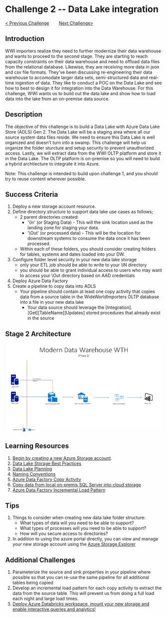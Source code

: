 # 	Challenge 2 -- Data Lake integration

[< Previous Challenge](/Student/Challenges/Challenge1/readme.md)&nbsp;&nbsp;&nbsp;&nbsp;&nbsp;&nbsp;&nbsp;&nbsp;[Next Challenge>](/Student/Challenges/Challenge3/README.md)

## Introduction
WWI importers realize they need to further modernize their data warehouse and wants to proceed to the second stage.  They are starting to reach capacity constraints on their data warehouse and need to offload data files from the relational database.  Likewise, they are receiving more data in json and csv file formats.  They've been discussing re-engineering their data warehouse to accomodate larger data sets, semi-structured data and real-time ingestion of data.  They like to conduct a POC on the Data Lake and see how to best to design it for integration into the Data Warehouse.  For this challenge, WWI wants us to build out the data lake and show how to load data into the lake from an on-premise data source. 

## Description
The objective of this challenge is to build a Data Lake with Azure Data Lake Store (ADLS) Gen 2.  The Data Lake will be a staging area where all our source system data files reside. We need to ensure this Data Lake is well organized and doesn't turn into a swamp. This challenge will help us organize the folder sturcture and setup security to prevent unauthorized access.  Lastly, we will extract data from the WWI OLTP platform and store it in the Data Lake.  The OLTP platform is on-premise so you will need to build a hybrid archtiecture to integrate it into Azure.

Note: This challenge is intended to build upon challenge 1, and you should try to reuse content wherever possible.

## Success Criteria
1. Deploy a new storage account resource.
2. Define directory structure to support data lake use cases as follows;
    - 2 parent directories created: 
        - '\In' (or Staging Data) - This will the sink location used as the landing zone for staging your data.
        - '\Out' (or processed data) - This will be the location for downstream systems to consume the data once it has been processed.
    - Within each of these folders, you should consider creating folders for tables, systems and dates loaded into your DW.
3. Configure folder level security in your new data lake storage 
    - only your ETL job should be able to write to your \IN directory
    - you should be able to grant individual access to users who may want to access your \Out directory based on AAD credentials
4. Deploy Azure Data Factory 
5. Create a pipeline to copy data into ADLS
    - Your pipeline should contain at least one copy activity that copies data from a source table in the WideWorldImporters OLTP database into a file in your new data lake
        - Your data source should leverage the [Integration].[Get[[TableName]]Updates] stored procedures that already exist in the source

## Stage 2 Architecture
![The Solution diagram is described in the text following this diagram.](/images/Challenge2.png)

## Learning Resources
1. [Begin by creating a new Azure Storage account](https://docs.microsoft.com/en-us/azure/storage/common/storage-account-create?toc=%2Fazure%2Fstorage%2Fblobs%2Ftoc.json&tabs=azure-portal).
1. [Data Lake Storage Best Practices](https://docs.microsoft.com/en-us/azure/storage/blobs/data-lake-storage-best-practices)
1. [Data Lake Planning](https://www.sqlchick.com/entries/2016/7/31/data-lake-use-cases-and-planning)
1. [Naming Conventions](https://www.sqlchick.com/entries/2019/1/20/faqs-about-organizing-a-data-lake)
1. [Azure Data Factory Copy Activity](https://docs.microsoft.com/en-us/azure/data-factory/copy-activity-overview)
1. [Copy data from local on-premis SQL Server into cloud storage](https://docs.microsoft.com/en-us/azure/data-factory/tutorial-hybrid-copy-portal)
1. [Azure Data Factory Incremental Load Pattern](https://docs.microsoft.com/en-us/azure/data-factory/tutorial-incremental-copy-overview)

## Tips
1. Things to consider when creating new data lake folder structure:
    - What types of data will you need to be able to support?
    - What types of processes will you need to be able to support?
    - How will you secure access to directories?
2. In addition to using the azure portal directly, you can view and manage your new storage account using the [Azure Storage Explorer](https://azure.microsoft.com/en-us/features/storage-explorer/) 

## Additional Challenges
1. Parameterize the source and sink properties in your pipeline where possible so that you can re-use the same pipeline for all additional tables being copied
1. Develop an incremental load pattern for each copy activity to extract the data from the source table.  This will prevent us from doing a full load each night and large load times.
1. [Deploy Azure Databricks workspace, mount your new storage and enable interactive queries and analytics!](https://docs.microsoft.com/en-us/azure/azure-databricks/databricks-extract-load-sql-data-warehouse?toc=/azure/databricks/toc.json&bc=/azure/databricks/breadcrumb/toc.json)